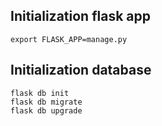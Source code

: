## Initialization flask app
```shell
export FLASK_APP=manage.py
```
## Initialization database
```shell
flask db init
flask db migrate
flask db upgrade
```